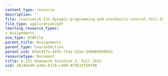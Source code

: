 ```yaml
---
content_type: resource
description: ''
file: /courses/6-231-dynamic-programming-and-stochastic-control-fall-2015/2824be49a38a8278c469075615f68f88_MIT6_231F15_Solution2.pdf
file_type: application/pdf
learning_resource_types:
- Assignments
ocw_type: OCWFile
parent_title: Assignments
parent_type: CourseSection
parent_uid: b5dc417a-44fb-714a-52ee-5d0860b99b53
resourcetype: Document
title: 6.231 Homework Solution 2, Fall 2015
uid: 2824be49-a38a-8278-c469-075615f68f88
---
```

